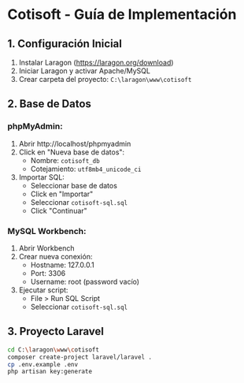 # Cotisoft - Guía de Implementación

## 1. Configuración Inicial

1. Instalar Laragon (https://laragon.org/download)
2. Iniciar Laragon y activar Apache/MySQL
3. Crear carpeta del proyecto: `C:\laragon\www\cotisoft`

## 2. Base de Datos

### phpMyAdmin:

1. Abrir http://localhost/phpmyadmin
2. Click en "Nueva base de datos":
    - Nombre: `cotisoft_db`
    - Cotejamiento: `utf8mb4_unicode_ci`
3. Importar SQL:
    - Seleccionar base de datos
    - Click en "Importar"
    - Seleccionar `cotisoft-sql.sql`
    - Click "Continuar"

### MySQL Workbench:

1. Abrir Workbench
2. Crear nueva conexión:
    - Hostname: 127.0.0.1
    - Port: 3306
    - Username: root (password vacío)
3. Ejecutar script:
    - File > Run SQL Script
    - Seleccionar `cotisoft-sql.sql`

## 3. Proyecto Laravel

```bash
cd C:\laragon\www\cotisoft
composer create-project laravel/laravel .
cp .env.example .env
php artisan key:generate
```
